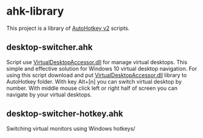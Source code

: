 # ahk-library

This project is a library of [AutoHotkey v2](https://github.com/Lexikos/AutoHotkey_L) scripts.

## desktop-switcher.ahk

Script use [VirtualDesktopAccessor.dll](https://github.com/Ciantic/VirtualDesktopAccessor) for manage virtual desktops. This simple and effective solution for Windows 10 virtual desktop navigation.
For using this script download and put [VirtualDesktopAccessor.dll](https://github.com/Ciantic/VirtualDesktopAccessor) library to AutoHotkey folder.
With key Alt+[n] you can switch virtual desktop by number. With middle mouse click left or right half of screen you can navigate by your virtual desktops.

## desktop-switcher-hotkey.ahk

Switching virtual monitors using Windows hotkeys/